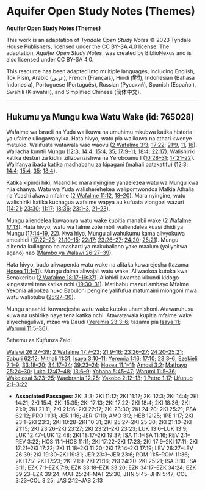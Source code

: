 # Aquifer Open Study Notes (Themes)

**Aquifer Open Study Notes (Themes)**

This work is an adaptation of *Tyndale Open Study Notes* © 2023 Tyndale House Publishers, licensed under the CC BY\-SA 4\.0 license. The adaptation, *Aquifer Open Study Notes*, was created by BiblioNexus and is also licensed under CC BY\-SA 4\.0\.

This resource has been adapted into multiple languages, including English, Tok Pisin, Arabic (عربي), French (Français), Hindi (हिंदी), Indonesian (Bahasa Indonesia), Portuguese (Português), Russian (Русский), Spanish (Español), Swahili (Kiswahili), and Simplified Chinese (简体中文).



--------------------------------

## Hukumu ya Mungu kwa Watu Wake (id: 765028)

Wafalme wa Israeli na Yuda walikuwa na umuhimu mkubwa katika historia ya ufalme uliogawanyika. Hata hivyo, watu pia walikuwa na athari kwenye matukio. Walifuata watawala wao waovu ([2 Wafalme 3:3](https://ref.ly/2Kgs3:3); [17:22](https://ref.ly/2Kgs17:22); [21:9](https://ref.ly/2Kgs21:9), [11](https://ref.ly/2Kgs21:11), [16](https://ref.ly/2Kgs21:16)). Waliacha kumtii Mungu ([12:3](https://ref.ly/2Kgs12:3); [14:4](https://ref.ly/2Kgs14:4); [15:4](https://ref.ly/2Kgs15:4), [35](https://ref.ly/2Kgs15:35); [17:9–11](https://ref.ly/2Kgs17:9-2Kgs17:11); [18:4](https://ref.ly/2Kgs18:4); [22:17](https://ref.ly/2Kgs22:17)). Walishiriki katika desturi za kidini zilizoanzishwa na Yeroboamu I ([10:28–31](https://ref.ly/2Kgs10:28-2Kgs10:31); [17:21–22](https://ref.ly/2Kgs17:21-2Kgs17:22)). Walifanya ibada katika madhabahu za kipagani (mahali patakatifu) ([12:3](https://ref.ly/2Kgs12:3); [14:4](https://ref.ly/2Kgs14:4); [15:4](https://ref.ly/2Kgs15:4), [35](https://ref.ly/2Kgs15:35); [18:4](https://ref.ly/2Kgs18:4)).

Katika kipindi hiki, Maandiko mara nyingine yanaelezea watu wa Mungu kwa njia chanya. Watu wa Yuda walisherehekea walipomwondoa Malkia Athalia na Yoashi akawa mfalme ([2 Wafalme 11:12](https://ref.ly/2Kgs11:12), [18–20](https://ref.ly/2Kgs11:18-2Kgs11:20)). Mara nyingine, watu walishiriki katika kuchagua wafalme wapya au kufuata viongozi wazuri ([14:21](https://ref.ly/2Kgs14:21); [23:30](https://ref.ly/2Kgs23:30); [11:17](https://ref.ly/2Kgs11:17); [18:36](https://ref.ly/2Kgs18:36); [23:1–3](https://ref.ly/2Kgs23:1-2Kgs23:3), [21–23](https://ref.ly/2Kgs23:21-2Kgs23:23)).

Mungu aliendelea kuwaonya watu wake kupitia manabii wake ([2 Wafalme 17:13](https://ref.ly/2Kgs17:13)). Hata hivyo, watu wa falme zote mbili waliendelea kuasi dhidi ya Mungu ([17:14–19](https://ref.ly/2Kgs17:14-2Kgs17:19), [22](https://ref.ly/2Kgs17:22)). Kwa hiyo, Mungu aliwahukumu kama alivyokuwa ameahidi ([17:22–23](https://ref.ly/2Kgs17:22-2Kgs17:23); [21:10–15](https://ref.ly/2Kgs21:10-2Kgs21:15); [22:17](https://ref.ly/2Kgs22:17); [23:26–27](https://ref.ly/2Kgs23:26-2Kgs23:27); [24:20](https://ref.ly/2Kgs24:20); [25:21](https://ref.ly/2Kgs25:21)). Mungu alitenda kulingana na masharti ya makubaliano yake maalum (yaliyoitwa agano) nao ([Mambo ya Walawi 26:27–39](https://ref.ly/Lev26:27-Lev26:39)).

Hata hivyo, bado aliwapenda watu wake na alitaka kuwarejesha (tazama [Hosea 11:1–11](https://ref.ly/Hos11:1-Hos11:11)). Mungu daima aliwajali watu wake. Aliwaokoa kutoka kwa Senakeribu ([2 Wafalme 18:17–19:37](https://ref.ly/2Kgs18:17-2Kgs19:37)). Aliahidi kwamba kikundi kidogo kingestawi tena katika nchi ([19:30–31](https://ref.ly/2Kgs19:30-2Kgs19:31)). Matibabu mazuri ambayo Mfalme Yekonia alipokea huko Babuloni pengine yalifufua matumaini miongoni mwa watu waliotubu ([25:27–30](https://ref.ly/2Kgs25:27-2Kgs25:30)).

Mungu anaahidi kuwarejesha watu wake kutoka uhamishoni. Atawaruhusu kuwa na ushirika naye tena katika nchi. Atawatawala kupitia mfalme wake aliyechaguliwa, mzao wa Daudi ([Yeremia 23:3–6](https://ref.ly/Jer23:3-Jer23:6); tazama pia [Isaya 11](https://ref.ly/Isa11:1-Isa11:16); [Warumi 11:5–36](https://ref.ly/Rom11:5-Rom11:36)).

Sehemu za Kujfunza Zaidi

[Walawi 26:27–39](https://ref.ly/Lev26:27-Lev26:39); [2 Wafalme 17:7–23](https://ref.ly/2Kgs17:7-2Kgs17:23); [21:9–16](https://ref.ly/2Kgs21:9-2Kgs21:16); [23:26–27](https://ref.ly/2Kgs23:26-2Kgs23:27); [24:20–25:21](https://ref.ly/2Kgs24:20-2Kgs25:21); [Zaburi 62:12](https://ref.ly/Ps62:12); [Mithali 11:31](https://ref.ly/Prov11:31); [Isaya 3:10–11](https://ref.ly/Isa3:10-Isa3:11); [Yeremia 1:16](https://ref.ly/Jer1:16); [17:10](https://ref.ly/Jer17:10); [23:3–6](https://ref.ly/Jer23:3-Jer23:6); [Ezekieli 7:1–9](https://ref.ly/Ezek7:1-Ezek7:9); [33:18–20](https://ref.ly/Ezek33:18-Ezek33:20); [34:17–24](https://ref.ly/Ezek34:17-Ezek34:24); [39:23–24](https://ref.ly/Ezek39:23-Ezek39:24); [Hosea 11:1–11](https://ref.ly/Hos11:1-Hos11:11); [Amosi 3:2](https://ref.ly/Amos3:2); [Mathayo 25:24–30](https://ref.ly/Matt25:24-Matt25:30); [Luka 12:47–48](https://ref.ly/Luke12:47-Luke12:48); [13:6–9](https://ref.ly/Luke13:6-Luke13:9); [Yohana 5:45–47](https://ref.ly/John5:45-John5:47); [Warumi 11:5–36](https://ref.ly/Rom11:5-Rom11:36); [Wakolosai 3:23–25](https://ref.ly/Col3:23-Col3:25); [Waebrania 12:25](https://ref.ly/Heb12:25); [Yakobo 2:12–13](https://ref.ly/Jas2:12-Jas2:13); [1 Petro 1:17](https://ref.ly/1Pet1:17); [Ufunuo 2:1–3:22](https://ref.ly/Rev2:1-Rev3:22)

* **Associated Passages:** 2KI 3:3; 2KI 11:12; 2KI 11:17; 2KI 12:3; 2KI 14:4; 2KI 14:21; 2KI 15:4; 2KI 15:35; 2KI 17:13; 2KI 17:22; 2KI 18:4; 2KI 18:36; 2KI 21:9; 2KI 21:11; 2KI 21:16; 2KI 22:17; 2KI 23:30; 2KI 24:20; 2KI 25:21; PSA 62:12; PRO 11:31; JER 1:16; JER 17:10; AMO 3:2; HEB 12:25; 1PE 1:17; 2KI 23:1–2KI 23:3; 2KI 10:28–2KI 10:31; 2KI 25:27–2KI 25:30; 2KI 21:10–2KI 21:15; 2KI 23:26–2KI 23:27; 2KI 23:21–2KI 23:23; LUK 13:6–LUK 13:9; LUK 12:47–LUK 12:48; 2KI 18:17–2KI 19:37; ISA 11:1–ISA 11:16; REV 2:1–REV 3:22; HOS 11:1–HOS 11:11; 2KI 17:22–2KI 17:23; 2KI 17:9–2KI 17:11; 2KI 17:21–2KI 17:22; 2KI 11:18–2KI 11:20; 2KI 17:14–2KI 17:19; LEV 26:27–LEV 26:39; 2KI 19:30–2KI 19:31; JER 23:3–JER 23:6; ROM 11:5–ROM 11:36; 2KI 17:7–2KI 17:23; 2KI 21:9–2KI 21:16; 2KI 24:20–2KI 25:21; ISA 3:10–ISA 3:11; EZK 7:1–EZK 7:9; EZK 33:18–EZK 33:20; EZK 34:17–EZK 34:24; EZK 39:23–EZK 39:24; MAT 25:24–MAT 25:30; JHN 5:45–JHN 5:47; COL 3:23–COL 3:25; JAS 2:12–JAS 2:13

